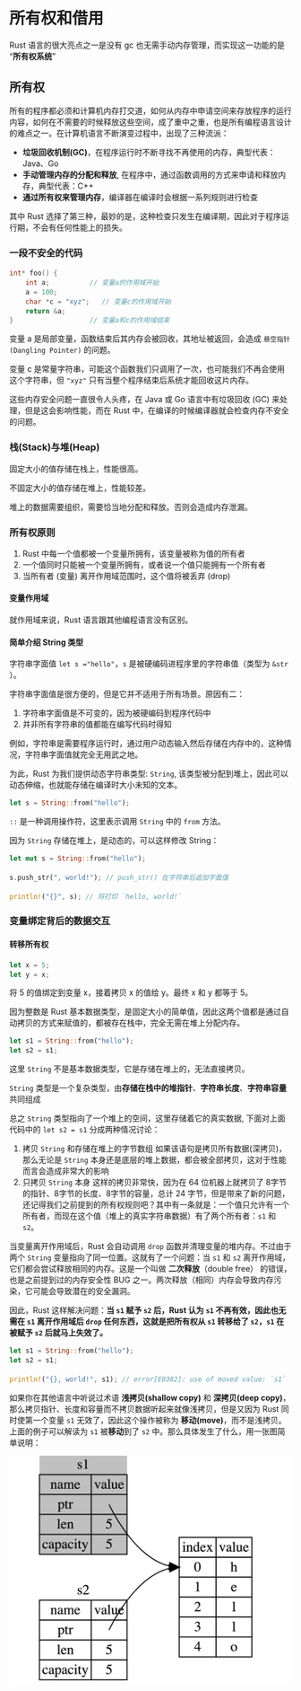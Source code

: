 # 所有权和借用

Rust 语言的很大亮点之一是没有 gc 也无需手动内存管理，而实现这一功能的是 “**所有权系统**”

## 所有权

所有的程序都必须和计算机内存打交道，如何从内存中申请空间来存放程序的运行内容，如何在不需要的时候释放这些空间，成了重中之重，也是所有编程语言设计的难点之一。在计算机语言不断演变过程中，出现了三种流派：

- **垃圾回收机制(GC)**，在程序运行时不断寻找不再使用的内存，典型代表：Java、Go
- **手动管理内存的分配和释放**, 在程序中，通过函数调用的方式来申请和释放内存，典型代表：C++
- **通过所有权来管理内存**，编译器在编译时会根据一系列规则进行检查

其中 Rust 选择了第三种，最妙的是，这种检查只发生在编译期，因此对于程序运行期，不会有任何性能上的损失。

### 一段不安全的代码

```c
int* foo() {
    int a;          // 变量a的作用域开始
    a = 100;
    char *c = "xyz";   // 变量c的作用域开始
    return &a;
}                   // 变量a和c的作用域结束
```

变量 a 是局部变量，函数结束后其内存会被回收，其地址被返回，会造成 `悬空指针(Dangling Pointer)` 的问题。

变量 c 是常量字符串，可能这个函数我们只调用了一次，也可能我们不再会使用这个字符串，但 `"xyz"` 只有当整个程序结束后系统才能回收这片内存。

这些内存安全问题一直很令人头疼，在 Java 或 Go 语言中有垃圾回收 (GC) 来处理，但是这会影响性能，而在 Rust 中，在编译的时候编译器就会检查内存不安全的问题。

### 栈(Stack)与堆(Heap)

固定大小的值存储在栈上，性能很高。

不固定大小的值存储在堆上，性能较差。

堆上的数据需要组织，需要恰当地分配和释放。否则会造成内存泄漏。

### 所有权原则

1. Rust 中每一个值都被一个变量所拥有，该变量被称为值的所有者
2. 一个值同时只能被一个变量所拥有，或者说一个值只能拥有一个所有者
3. 当所有者 (变量) 离开作用域范围时，这个值将被丢弃 (drop)

#### 变量作用域

就作用域来说，Rust 语言跟其他编程语言没有区别。

#### 简单介绍 String 类型

字符串字面值 `let s ="hello"`，`s` 是被硬编码进程序里的字符串值（类型为 `&str` ）。

字符串字面值是很方便的，但是它并不适用于所有场景。原因有二：

1. 字符串字面值是不可变的，因为被硬编码到程序代码中
2. 并非所有字符串的值都能在编写代码时得知

例如，字符串是需要程序运行时，通过用户动态输入然后存储在内存中的，这种情况，字符串字面值就完全无用武之地。

为此，Rust 为我们提供动态字符串类型: `String`, 该类型被分配到堆上，因此可以动态伸缩，也就能存储在编译时大小未知的文本。

```rust
let s = String::from("hello");
```

`::` 是一种调用操作符，这里表示调用 `String` 中的 `from` 方法。

因为 `String` 存储在堆上，是动态的，可以这样修改 String：

```rust
let mut s = String::from("hello");

s.push_str(", world!"); // push_str() 在字符串后追加字面值

println!("{}", s); // 将打印 `hello, world!`
```

### 变量绑定背后的数据交互

#### 转移所有权

```rust
let x = 5;
let y = x;
```

将 5 的值绑定到变量 x，接着拷贝 x 的值给 y。最终 x 和 y 都等于 5。

因为整数是 Rust 基本数据类型，是固定大小的简单值，因此这两个值都是通过自动拷贝的方式来赋值的，都被存在栈中，完全无需在堆上分配内存。

```rust
let s1 = String::from("hello");
let s2 = s1;
```

这里 `String` 不是基本数据类型，它是存储在堆上的，无法直接拷贝。

`String` 类型是一个复杂类型，由**存储在栈中的堆指针**、**字符串长度**、**字符串容量**共同组成

总之 `String` 类型指向了一个堆上的空间，这里存储着它的真实数据, 下面对上面代码中的 `let s2 = s1` 分成两种情况讨论：

1. 拷贝 `String` 和存储在堆上的字节数组 如果该语句是拷贝所有数据(深拷贝)，那么无论是 `String` 本身还是底层的堆上数据，都会被全部拷贝，这对于性能而言会造成非常大的影响
2. 只拷贝 `String` 本身 这样的拷贝非常快，因为在 64 位机器上就拷贝了 8字节的指针、8字节的长度、8字节的容量，总计 24 字节，但是带来了新的问题，还记得我们之前提到的所有权规则吧？其中有一条就是：一个值只允许有一个所有者，而现在这个值（堆上的真实字符串数据）有了两个所有者：`s1` 和 `s2`。

当变量离开作用域后，Rust 会自动调用 `drop` 函数并清理变量的堆内存。不过由于两个 `String` 变量指向了同一位置。这就有了一个问题：当 `s1` 和 `s2` 离开作用域，它们都会尝试释放相同的内存。这是一个叫做 **二次释放**（double free） 的错误，也是之前提到过的内存安全性 BUG 之一。两次释放（相同）内存会导致内存污染，它可能会导致潜在的安全漏洞。

因此，Rust 这样解决问题：**当 `s1` 赋予 `s2` 后，Rust 认为 `s1` 不再有效，因此也无需在 `s1` 离开作用域后 `drop` 任何东西，这就是把所有权从 `s1` 转移给了 `s2`，`s1` 在被赋予 `s2` 后就马上失效了。**

```rust
let s1 = String::from("hello");
let s2 = s1;

println!("{}, world!", s1); // error[E0382]: use of moved value: `s1`
```

如果你在其他语言中听说过术语 **浅拷贝(shallow copy)** 和 **深拷贝(deep copy)**，那么拷贝指针、长度和容量而不拷贝数据听起来就像浅拷贝，但是又因为 Rust 同时使第一个变量 `s1` 无效了，因此这个操作被称为 **移动(move)**，而不是浅拷贝。上面的例子可以解读为 `s1` 被**移动**到了 `s2` 中。那么具体发生了什么，用一张图简单说明：

![move](img/move.jpg)


